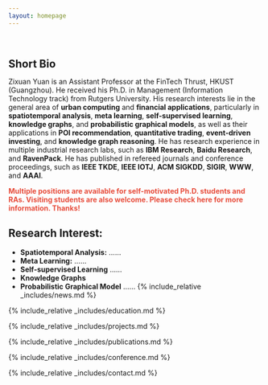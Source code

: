 ```yaml
---
layout: homepage
---
```


<h1 id="about-me"></h1>

<h2 style="margin: 60px 0px 10px;">Short Bio</h2>

Zixuan Yuan is an Assistant Professor at the FinTech Thrust, HKUST (Guangzhou). He received his Ph.D. in Management (Information Technology track) from Rutgers University. His research interests lie in the general area of **urban computing** and **financial applications**, particularly in **spatiotemporal analysis**, **meta learning**, **self-supervised learning**, **knowledge graphs**, and **probabilistic graphical models**, as well as their applications in **POI recommendation**, **quantitative trading**, **event-driven investing**, and **knowledge graph reasoning**. He has research experience in multiple industrial research labs, such as **IBM Research**, **Baidu Research**, and **RavenPack**. He has published in refereed journals and conference proceedings, such as **IEEE TKDE**, **IEEE IOTJ**, **ACM SIGKDD**, **SIGIR**, **WWW**, and **AAAI**.

**<span style="color:#e74d3c">Multiple positions are available for self-motivated Ph.D. students and RAs. Visiting students are also welcome. Please check here for more information. Thanks!</span>**

## Research Interest:

- **Spatiotemporal Analysis:** ……
- **Meta Learning:** ……
- **Self-supervised Learning** ……
- **Knowledge Graphs**
- **Probabilistic Graphical Model** ……
  {% include_relative _includes/news.md %}

{% include_relative _includes/education.md %}

{% include_relative _includes/projects.md %}

{% include_relative _includes/publications.md %}

{% include_relative _includes/conference.md %}

{% include_relative _includes/contact.md %}
